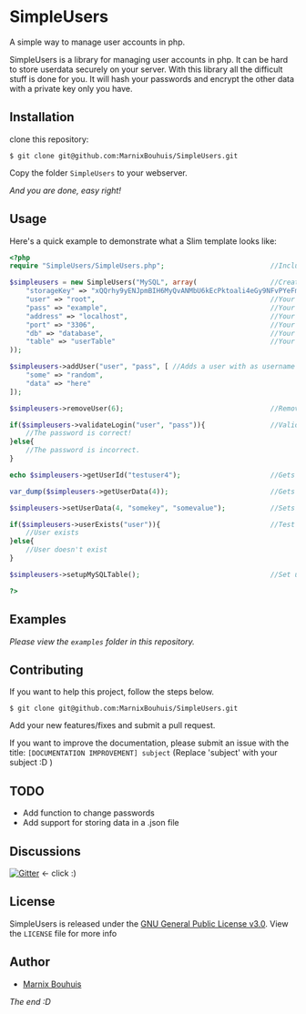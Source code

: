 # SimpleUsers
A simple way to manage user accounts in php.

SimpleUsers is a library for managing user accounts in php. It can be hard to store userdata securely on your server. With this library all the difficult stuff is done for you. It will hash your passwords and encrypt the other data with a private key only you have.

## Installation

clone this repository:

~~~
$ git clone git@github.com:MarnixBouhuis/SimpleUsers.git
~~~

Copy the folder `SimpleUsers` to your webserver.

_And you are done, easy right!_

## Usage

Here's a quick example to demonstrate what a Slim template looks like:

~~~ php
<?php
require "SimpleUsers/SimpleUsers.php";                          //Include the library
~~~
~~~ php
$simpleusers = new SimpleUsers("MySQL", array(                  //Create a new instance and set the type to 'MySQL'
    "storageKey" => "xQQrhy9yENJpmBIH6MyQvANMbU6kEcPktoali4eGy9NFvPYeFmWaccXMSPVpB76Jtfpa6NUwLbpMyFYbnFDTW7294KLJdwg389HDbjRmk4mMHOBPIbSixjXIjD64RLXQOB2SqqT2bncMIMsaftpjeZDSpi35PMpZyWpsS", //This is your key, DON'T LOSE IT OTHERWISE YOUR DATA WILL BE USELESS. CHANGE THIS KEY TO A NEW RANDOM STRING AND MAKE SHURE IT'S LONG.
    "user" => "root",                                           //Your MySQL username
    "pass" => "example",                                        //Your MySQL password
    "address" => "localhost",                                   //Your MySQL server address
    "port" => "3306",                                           //Your MySQL server port
    "db" => "database",                                         //Your MySQL database name
    "table" => "userTable"                                      //Your MySQL table
));
~~~
~~~php
$simpleusers->addUser("user", "pass", [	//Adds a user with as username 'user', as password 'pass' and as data the array given, returns the userid of the new user if the operation succeeded or false if the operation failed.
	"some" => "random", 
	"data" => "here"
]);
~~~
~~~php
$simpleusers->removeUser(6); 					                //Removes the user with the id of 6, returns true if the operation succeeded or false if the operation failed
~~~
~~~php
if($simpleusers->validateLogin("user", "pass")){                //Validate the password of a user, returns true if the password is correct or false if the password isn't correct
	//The password is correct!
}else{
	//The password is incorrect.
}
~~~
~~~php
echo $simpleusers->getUserId("testuser4"); 	                    //Gets the userid of a user by name, returns the userid if the operation succeeded or false if the operation failed
~~~
~~~php
var_dump($simpleusers->getUserData(4));		               	    //Gets data stored with the user with the id 4, returns the data of the user if the operation succeeded or false if the operation failed
~~~
~~~php
$simpleusers->setUserData(4, "somekey", "somevalue");	        //Sets data for a user with the id 4, returns true if the operation succeeded or false if the operation failed
~~~
~~~php
if($simpleusers->userExists("user")){                           //Test if a user exists with the name 'user'
    //User exists
}else{
    //User doesn't exist
}
~~~
~~~php
$simpleusers->setupMySQLTable();				                //Set up the table for storing data, returns true if the operation succeeded or false if the operation failed. MAKE SHURE THE TABLE DOESN'T EXISTS BEFORE CREATING ONE WITH THIS FUNCTION

?>
~~~

## Examples

_Please view the `examples` folder in this repository._

## Contributing

If you want to help this project, follow the steps below.

~~~
$ git clone git@github.com:MarnixBouhuis/SimpleUsers.git
~~~

Add your new features/fixes and submit a pull request.

If you want to improve the documentation, please submit an issue with the title: `[DOCUMENTATION IMPROVEMENT] subject` (Replace 'subject' with your subject :D )

## TODO

* Add function to change passwords
* Add support for storing data in a .json file

## Discussions

[![Gitter](https://badges.gitter.im/MarnixBouhuis/SimpleUsers.svg)](https://gitter.im/MarnixBouhuis/SimpleUsers?utm_source=badge&utm_medium=badge&utm_campaign=pr-badge) <- click :)

## License

SimpleUsers is released under the [GNU General Public License v3.0](http://choosealicense.com/licenses/gpl-3.0/).
View the `LICENSE` file for more info

## Author

* [Marnix Bouhuis](https://github.com/MarnixBouhuis)


_The end :D_
